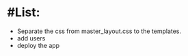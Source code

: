 #List:
======
* Separate the css from master_layout.css to the templates.
* add users
* deploy the app